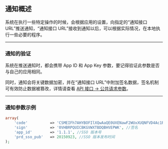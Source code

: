## 通知概述

系统在执行一些特定操作的时候，会根据应用的设置，向指定的“通知接口 URL”推送通知，“通知接口 URL”接收到通知以后，可以根据实际情况，在本地执行一些必要的程序。
 
----------

### 通知的验证

系统在推送通知时，都会携带 App ID 和 App Key 参数，要记得验证此参数是否与自己的应用相同。

同时，通知会将关键数据加密，并在“通知接口 URL”中附加签名数据，签名机制可有效防止数据被篡改，详情请查看 [API 接口 -> 公共请求参数](../api/common.md#sign)。

----------

### 通知参数示例

``` php
array(
    'code'          => 'CSMEIFh7AHYBOFIlXQwAaQE0UXENawF2WUxXUQNFVD4Ac1R%2BUSUFdQgnBmYMcARb', //加密参数
    'sign'          => '0VHBRPQUICBKGVWXTBDQBHVEPWK', //签名
    'app_id'        => '1.1.1', //SSO 版本号
    'prd_sso_pub'   => 20150923, //SSO 版本发布时间
);
```